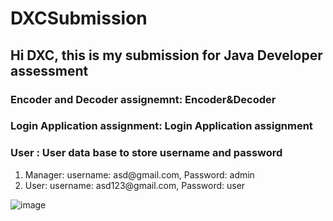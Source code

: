 # DXCSubmission

## Hi DXC, this is my submission for Java Developer assessment
### Encoder and Decoder assignemnt: Encoder&Decoder 
### Login Application assignment: Login Application assignment
### User : User data base to store username and password
<ol>
<li>Manager: username: asd@gmail.com, Password: admin</li>
<li>User: username: asd123@gmail.com, Password: user</li>
</ol>

![image](https://github.com/warriornub1/DXCSubmission/assets/134477240/017e8012-73bd-4c57-96c2-f64ab38ffde1)

